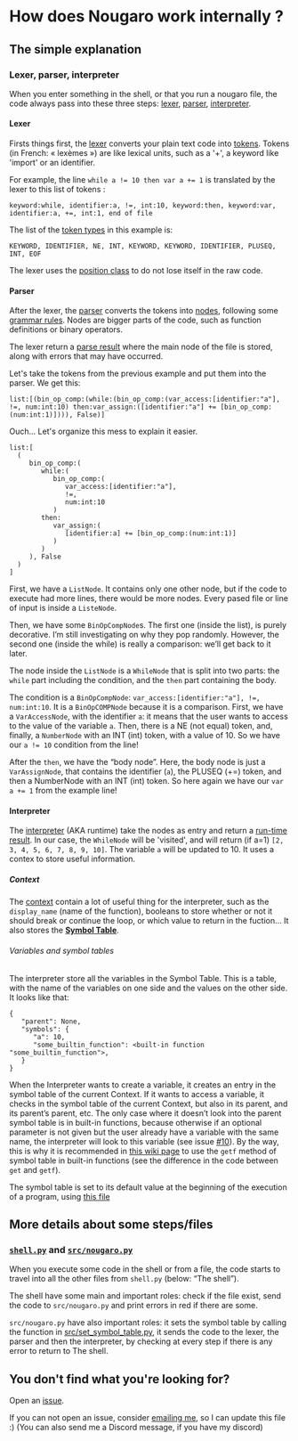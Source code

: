 # How does Nougaro work internally ?

## The simple explanation

### Lexer, parser, interpreter

 When you enter something in the shell, or that you run a nougaro file, the code always pass into these three steps: [lexer](#lexer), [parser](#parser), [interpreter](#interpreter).

#### Lexer

 Firsts things first, the [lexer](src/lexer/lexer.py) converts your plain text code into [tokens](src/lexer/token.py). Tokens (in French: «&nbsp;lexèmes&nbsp;») are like lexical units, such as a '+', a keyword like 'import' or an identifier.

 For example, the line `while a != 10 then var a += 1` is translated by the lexer to this list of tokens :

    keyword:while, identifier:a, !=, int:10, keyword:then, keyword:var, identifier:a, +=, int:1, end of file

 The list of the [token types](src/lexer/token_types.py) in this example is:

    KEYWORD, IDENTIFIER, NE, INT, KEYWORD, KEYWORD, IDENTIFIER, PLUSEQ, INT, EOF

 The lexer uses the [position class](src/lexer/position.py) to do not lose itself in the raw code.

#### Parser

 After the lexer, the [parser](src/parser/parser.py) converts the tokens into [nodes](src/parser/nodes.py), following some [grammar rules](src/parser/grammar.txt). Nodes are bigger parts of the code, such as function definitions or binary operators.

 The lexer return a [parse result](src/parser/parse_result.py) where the main node of the file is stored, along with errors that may have occurred.

 Let's take the tokens from the previous example and put them into the parser. We get this:

    list:[(bin_op_comp:(while:(bin_op_comp:(var_access:[identifier:"a"], !=, num:int:10) then:var_assign:([identifier:"a"] += [bin_op_comp:(num:int:1)]))), False)]

 Ouch... Let's organize this mess to explain it easier.

    list:[
      (
         bin_op_comp:(
            while:(
               bin_op_comp:(
                  var_access:[identifier:"a"],
                  !=,
                  num:int:10
               ) 
            then:
               var_assign:(
                  [identifier:a] += [bin_op_comp:(num:int:1)]
               )
            )
         ), False
      )
    ]

 First, we have a `ListNode`. It contains only one other node, but if the code to execute had more lines, there would be more nodes. Every pased file or line of input is inside a `ListeNode`.

 Then, we have some `BinOpCompNode`s. The first one (inside the list), is purely decorative. I’m still investigating on why they pop randomly. However, the second one (inside the while) is really a comparison: we’ll get back to it later.

 The node inside the `ListNode` is a `WhileNode` that is split into two parts: the `while` part including the condition, and the `then` part containing the body.

 The condition is a `BinOpCompNode`: `var_access:[identifier:"a"], !=, num:int:10`. It is a `BinOpCOMPNode` because it is a comparison. First, we have a `VarAccessNode`, with the identifier `a`: it means that the user wants to access to the value of the variable `a`. Then, there is a NE (not equal) token, and, finally, a `NumberNode` with an INT (int) token, with a value of 10. So we have our `a != 10` condition from the line!

 After the `then`, we have the “body node”. Here, the body node is just a `VarAssignNode`, that contains the identifier (`a`), the PLUSEQ (+=) token, and then a NumberNode with an INT (int) token. So here again we have our `var a += 1` from the example line!

#### Interpreter

 The [interpreter](src/runtime/interpreter.py) (AKA runtime) take the nodes as entry and return a [run-time result](src/runtime/runtime_result.py). In our case, the `WhileNode` will be 'visited', and will return (if a=1) `[2, 3, 4, 5, 6, 7, 8, 9, 10]`. The variable `a` will be updated to 10. It uses a contex to store useful information.

##### Context

 The [context](src/runtime/context.py) contain a lot of useful thing for the interpreter, such as the `display_name` (name of the function), booleans to store whether or not it should break or continue the loop, or which value to return in the fuction… It also stores the [**Symbol Table**](src/runtime/symbol_table.py).

###### Variables and symbol tables

 The interpreter store all the variables in the Symbol Table. This is a table, with the name of the variables on one side and the values on the other side. It looks like that:

    {
       "parent": None,
       "symbols": {
          "a": 10,
          "some_builtin_function": <built-in function "some_builtin_function">,
       }
    }

When the Interpreter wants to create a variable, it creates an entry in the symbol table of the current Context. If it wants to access a variable, it checks in the symbol table of the current Context, but also in its parent, and its parent’s parent, etc. The only case where it doesn’t look into the parent symbol table is in built-in functions, because otherwise if an optional parameter is not given but the user already have a variable with the same name, the interpreter will look to this variable (see issue [#10](https://github.com/jd-develop/nougaro/issues/10)). By the way, this is why it is recommended in [this wiki page](https://github.com/jd-develop/nougaro/wiki/Write-libs#get-arguments) to use the `getf` method of symbol table in built-in functions (see the difference in the code between `get` and `getf`).

The symbol table is set to its default value at the beginning of the execution of a program, using [this file](src/runtime/set_symbol_table.py)

## More details about some steps/files

### [`shell.py`](shell.py) and [`src/nougaro.py`](src/nougaro.py)

 When you execute some code in the shell or from a file, the code starts to travel into all the other files from `shell.py` (below: “The shell”).

 The shell have some main and important roles: check if the file exist, send the code to `src/nougaro.py` and print errors in red if there are some.

 `src/nougaro.py` have also important roles: it sets the symbol table by calling the function in [src/set_symbol_table.py](src/runtime/set_symbol_table.py), it sends the code to the lexer, the parser and then the interpreter, by checking at every step if there is any error to return to The shell.

## You don't find what you're looking for?

 Open an [issue](https://github.com/jd-develop/nougaro/issues/new/choose).

 If you can not open an issue, consider [emailing me](mailto://jd-dev@laposte.net), so I can update this file :) (You can also send me a Discord message, if you have my discord)
